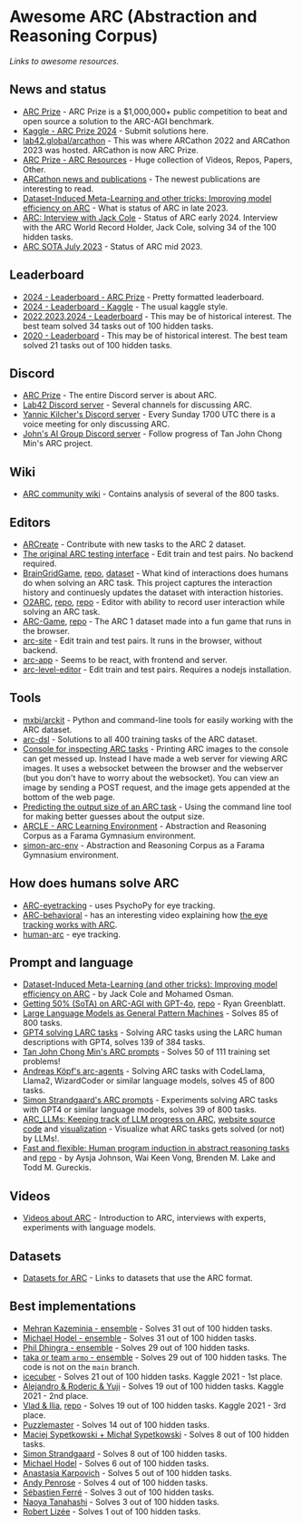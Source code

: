 # Awesome ARC (Abstraction and Reasoning Corpus)

*Links to awesome resources.* 

## News and status

* [ARC Prize](https://arcprize.org/) - ARC Prize is a $1,000,000+ public competition to beat and open source a solution to the ARC-AGI benchmark.
* [Kaggle - ARC Prize 2024](https://www.kaggle.com/competitions/arc-prize-2024) - Submit solutions here.
* [lab42.global/arcathon](https://lab42.global/arcathon/) - This was where ARCathon 2022 and ARCathon 2023 was hosted. ARCathon is now ARC Prize.
* [ARC Prize - ARC Resources](https://docs.google.com/spreadsheets/d/1fR4cgjY1kNKN_dxiidBQbyT6Gv7_Ko7daKOjlYojwTY/edit?gid=658867951#gid=658867951) - Huge collection of Videos, Repos, Papers, Other.
* [ARCathon news and publications](https://lab42.global/arcathon/updates/) - The newest publications are interesting to read.
* [Dataset-Induced Meta-Learning and other tricks: Improving model efficiency on ARC](https://lab42.global/community-post-model-efficiency/) - What is status of ARC in late 2023.
* [ARC: Interview with Jack Cole](https://lab42.global/community-interview-jack-cole/) - Status of ARC early 2024. Interview with the ARC World Record Holder, Jack Cole, solving 34 of the 100 hidden tasks.
* [ARC SOTA July 2023](https://lab42.global/community-2023-july-arc-sota/) - Status of ARC mid 2023.

## Leaderboard

* [2024 - Leaderboard - ARC Prize](https://arcprize.org/leaderboard) - Pretty formatted leaderboard.
* [2024 - Leaderboard - Kaggle](https://www.kaggle.com/competitions/arc-prize-2024/leaderboard) - The usual kaggle style. 
* [2022,2023,2024 - Leaderboard](https://lab42.global/arcathon/leaderboard/) - This may be of historical interest. The best team solved 34 tasks out of 100 hidden tasks. 
* [2020 - Leaderboard](https://www.kaggle.com/competitions/abstraction-and-reasoning-challenge/leaderboard) - This may be of historical interest. The best team solved 21 tasks out of 100 hidden tasks.

## Discord

* [ARC Prize](https://discord.gg/9b77dPAmcA) - The entire Discord server is about ARC.
* [Lab42 Discord server](https://discord.gg/waRCYPEc6C) - Several channels for discussing ARC.
* [Yannic Kilcher's Discord server](https://ykilcher.com/discord) - Every Sunday 1700 UTC there is a voice meeting for only discussing ARC.
* [John's AI Group Discord server](https://discord.gg/bzp87AHJy5) - Follow progress of Tan John Chong Min's ARC project.


## Wiki

* [ARC community wiki](https://github.com/arc-community/arc/wiki) - Contains analysis of several of the 800 tasks.


## Editors

* [ARCreate](https://arc-editor.lab42.global/) - Contribute with new tasks to the ARC 2 dataset.
* [The original ARC testing interface](https://github.com/fchollet/ARC/tree/master/apps) - Edit train and test pairs. No backend required.
* [BrainGridGame](https://braingridgame.com/), [repo](https://github.com/neoneye/ARC-Interactive), [dataset](https://github.com/neoneye/ARC-Interactive-History-Dataset) - What kind of interactions does humans do when solving an ARC task. This project captures the interaction history and continuesly updates the dataset with interaction histories.
* [O2ARC](https://o2arc.com/), [repo](https://github.com/GIST-DSLab/O2ARC_V2), [repo](https://github.com/KSB21ST/MINI-ARC/) - Editor with ability to record user interaction while solving an ARC task.
* [ARC-Game](https://volotat.github.io/ARC-Game/), [repo](https://github.com/volotat/ARC-Game) - The ARC 1 dataset made into a fun game that runs in the browser.
* [arc-site](https://github.com/victorvikram/arc-site) - Edit train and test pairs. It runs in the browser, without backend.
* [arc-app](https://github.com/victorvikram/arc-app) - Seems to be react, with frontend and server.
* [arc-level-editor](https://github.com/arc-community/arc-level-editor) - Edit train and test pairs. Requires a nodejs installation.


## Tools

* [mxbi/arckit](https://github.com/mxbi/arckit) - Python and command-line tools for easily working with the ARC dataset.
* [arc-dsl](https://github.com/michaelhodel/arc-dsl) - Solutions to all 400 training tasks of the ARC dataset.
* [Console for inspecting ARC tasks](https://github.com/neoneye/arc-console) - Printing ARC images to the console can get messed up. Instead I have made a web server for viewing ARC images. It uses a websocket between the browser and the webserver (but you don't have to worry about the websocket). You can view an image by sending a POST request, and the image gets appended at the bottom of the web page.
* [Predicting the output size of an ARC task](https://github.com/neoneye/arc-output-size) - Using the command line tool for making better guesses about the output size.
* [ARCLE - ARC Learning Environment](https://github.com/ConfeitoHS/arcle) - Abstraction and Reasoning Corpus as a Farama Gymnasium environment.
* [simon-arc-env](https://github.com/neoneye/simon-arc-env) - Abstraction and Reasoning Corpus as a Farama Gymnasium environment.

## How does humans solve ARC

* [ARC-eyetracking](https://github.com/lbakst/ARC-eyetracking) - uses PsychoPy for eye tracking.
* [ARC-behavioral](https://github.com/ahn-cj/ARC-behavioral) - has an interesting video explaining how [the eye tracking works with ARC](https://github.com/ahn-cj/ARC-behavioral/blob/main/demo/training/mturk_tutorial.mov).
* [human-arc](https://github.com/MichaelPascale/human-arc) - eye tracking.

## Prompt and language

* [Dataset-Induced Meta-Learning (and other tricks): Improving model efficiency on ARC](https://lab42.global/community-post-model-efficiency/) - by 
Jack Cole and Mohamed Osman.
* [Getting 50% (SoTA) on ARC-AGI with GPT-4o](https://redwoodresearch.substack.com/p/getting-50-sota-on-arc-agi-with-gpt), [repo](https://github.com/rgreenblatt/arc_draw_more_samples_pub) - Ryan Greenblatt.
* [Large Language Models as General Pattern Machines](https://general-pattern-machines.github.io/) - Solves 85 of 800 tasks.
* [GPT4 solving LARC tasks](https://github.com/evanthebouncy/larc_gpt4) - Solving ARC tasks using the LARC human descriptions with GPT4, solves 139 of 384 tasks.
* [Tan John Chong Min's ARC prompts](https://github.com/tanchongmin/ARC-Challenge) - Solves 50 of 111 training set problems!
* [Andreas Köpf's arc-agents](https://github.com/andreaskoepf/arc-agents) - Solving ARC tasks with CodeLlama, Llama2, WizardCoder or similar language models, solves 45 of 800 tasks.
* [Simon Strandgaard's ARC prompts](https://github.com/neoneye/arc-prompt) - Experiments solving ARC tasks with GPT4 or similar language models, solves 39 of 800 tasks.
* [ARC_LLMs: Keeping track of LLM progress on ARC](https://github.com/alxndrTL/ARC_LLMs), [website source code](https://github.com/alxndrTL/alxndrTL.github.io/tree/master/ARC) and [visualization](https://alxndrtl.github.io/ARC/) - Visualize what ARC tasks gets solved (or not) by LLMs!.
* [Fast and flexible: Human program induction in abstract reasoning tasks](https://arc-visualizations.github.io/) and [repo](https://github.com/arc-visualizations/arc-visualizations.github.io) - by Aysja Johnson, Wai Keen Vong, Brenden M. Lake and Todd M. Gureckis.


## Videos

* [Videos about ARC](https://github.com/neoneye/arc-notes/tree/main/videos%20about%20arc) - Introduction to ARC, interviews with experts, experiments with language models.


## Datasets

* [Datasets for ARC](https://github.com/neoneye/arc-notes/tree/main/datasets) - Links to datasets that use the ARC format.

## Best implementations

* [Mehran Kazeminia - ensemble](https://www.kaggle.com/code/mehrankazeminia/arc2023-end-to-end-v7) - Solves 31 out of 100 hidden tasks.
* [Michael Hodel - ensemble](https://www.kaggle.com/code/michaelhodel/arc-ensemble/notebook) - Solves 31 out of 100 hidden tasks.
* [Phil Dhingra - ensemble](https://www.kaggle.com/code/philipkd/arc-late-submission-1st-and-3rd-place-ensemble) - Solves 29 out of 100 hidden tasks.
* [taka or team `armo` - ensemble](https://github.com/tien2020le2020/arc_baseline/tree/arc_tree7) - Solves 29 out of 100 hidden tasks. The code is not on the `main` branch.
* [icecuber](https://github.com/top-quarks/ARC-solution) - Solves 21 out of 100 hidden tasks. Kaggle 2021 - 1st place.
* [Alejandro & Roderic & Yuji](https://github.com/alejandrodemiquel/ARC_Kaggle) - Solves 19 out of 100 hidden tasks. Kaggle 2021 - 2nd place.
* [Vlad & Ilia](https://www.kaggle.com/code/ilialar/3rd-place-end-to-end-solution/notebook), [repo](https://github.com/IliaLarchenko/abstract_reasoning) - Solves 19 out of 100 hidden tasks. Kaggle 2021 - 3rd place.
* [Puzzlemaster](https://github.com/artyompal/kaggle-abstract-reasoning) - Solves 14 out of 100 hidden tasks.
* [Maciej Sypetkowski + Michał Sypetkowski](https://github.com/maciej-sypetkowski/kaggle-arc-solution) - Solves 8 out of 100 hidden tasks.
* [Simon Strandgaard](https://github.com/loda-lang/loda-rust) - Solves 8 out of 100 hidden tasks.
* [Michael Hodel](https://github.com/michaelhodel/arc-dsl) - Solves 6 out of 100 hidden tasks.
* [Anastasia Karpovich](https://www.kaggle.com/code/user189546/5-crop-tasks-by-brute-force) - Solves 5 out of 100 hidden tasks.
* [Andy Penrose](https://www.kaggle.com/code/andypenrose/macro-dsl-for-arc-with-heuristic-search/notebook) - Solves 4 out of 100 hidden tasks.
* [Sébastien Ferré](https://github.com/sebferre/ARC-MDL) - Solves 3 out of 100 hidden tasks.
* [Naoya Tanahashi](https://github.com/Naoism/kaggle_Abstraction_and_Reasoning_Challenge) - Solves 3 out of 100 hidden tasks.
* [Robert Lizée](https://github.com/robertlizee/arc-solver) - Solves 1 out of 100 hidden tasks.
